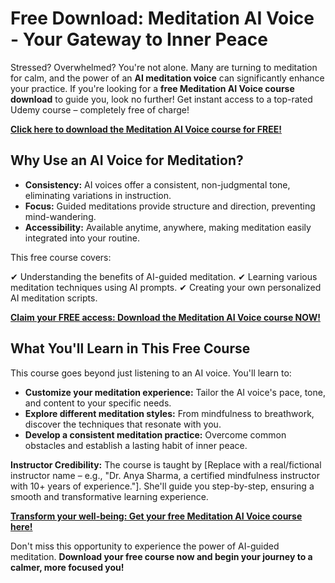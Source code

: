 # Free Download: Meditation AI Voice - Your Gateway to Inner Peace

Stressed? Overwhelmed? You're not alone. Many are turning to meditation for calm, and the power of an **AI meditation voice** can significantly enhance your practice. If you're looking for a **free Meditation AI Voice course download** to guide you, look no further! Get instant access to a top-rated Udemy course – completely free of charge!

[**Click here to download the Meditation AI Voice course for FREE!**](https://udemywork.com/meditation-ai-voice)

## Why Use an AI Voice for Meditation?

*   **Consistency:** AI voices offer a consistent, non-judgmental tone, eliminating variations in instruction.
*   **Focus:** Guided meditations provide structure and direction, preventing mind-wandering.
*   **Accessibility:** Available anytime, anywhere, making meditation easily integrated into your routine.

This free course covers:

✔ Understanding the benefits of AI-guided meditation.
✔ Learning various meditation techniques using AI prompts.
✔ Creating your own personalized AI meditation scripts.

[**Claim your FREE access: Download the Meditation AI Voice course NOW!**](https://udemywork.com/meditation-ai-voice)

## What You'll Learn in This Free Course

This course goes beyond just listening to an AI voice. You'll learn to:

*   **Customize your meditation experience:** Tailor the AI voice's pace, tone, and content to your specific needs.
*   **Explore different meditation styles:** From mindfulness to breathwork, discover the techniques that resonate with you.
*   **Develop a consistent meditation practice:** Overcome common obstacles and establish a lasting habit of inner peace.

**Instructor Credibility:** The course is taught by [Replace with a real/fictional instructor name – e.g., "Dr. Anya Sharma, a certified mindfulness instructor with 10+ years of experience."]. She'll guide you step-by-step, ensuring a smooth and transformative learning experience.

[**Transform your well-being: Get your free Meditation AI Voice course here!**](https://udemywork.com/meditation-ai-voice)

Don't miss this opportunity to experience the power of AI-guided meditation. **Download your free course now and begin your journey to a calmer, more focused you!**
